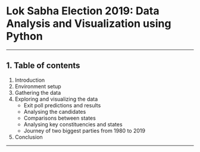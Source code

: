 # Lok Sabha Election 2019: Data Analysis and Visualization using Python
<hr>

## 1. Table of contents

1. Introduction
2. Environment setup
3. Gathering the data
4. Exploring and visualizing the data
    - Exit poll predictions and results
    - Analysing the candidates
    - Comparisons between states
    - Analysing key constituencies and states
    - Journey of two biggest parties from 1980 to 2019
5. Conclusion
<hr>
 
